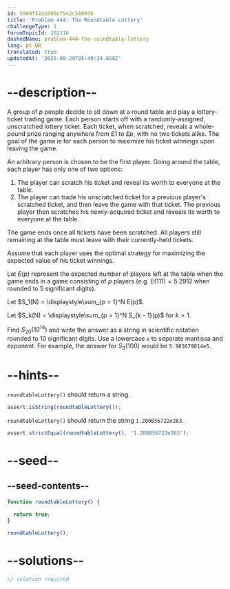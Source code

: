 ```yaml
---
id: 5900f52a1000cf542c51003b
title: 'Problem 444: The Roundtable Lottery'
challengeType: 1
forumTopicId: 302116
dashedName: problem-444-the-roundtable-lottery
lang: pt-BR
translated: true
updatedAt: '2025-09-29T05:49:24.858Z'
---
```


# --description--

A group of $p$ people decide to sit down at a round table and play a lottery-ticket trading game. Each person starts off with a randomly-assigned, unscratched lottery ticket. Each ticket, when scratched, reveals a whole-pound prize ranging anywhere from £1 to £$p$, with no two tickets alike. The goal of the game is for each person to maximize his ticket winnings upon leaving the game.

An arbitrary person is chosen to be the first player. Going around the table, each player has only one of two options:

1.  The player can scratch his ticket and reveal its worth to everyone at the table.
2.  The player can trade his unscratched ticket for a previous player's scratched ticket, and then leave the game with that ticket. The previous player then scratches his newly-acquired ticket and reveals its worth to everyone at the table.

The game ends once all tickets have been scratched. All players still remaining at the table must leave with their currently-held tickets.

Assume that each player uses the optimal strategy for maximizing the expected value of his ticket winnings.

Let $E(p)$ represent the expected number of players left at the table when the game ends in a game consisting of $p$ players (e.g. $E(111) = 5.2912$ when rounded to 5 significant digits).

Let $S_1(N) = \displaystyle\sum_{p = 1}^N E(p)$.

Let $S_k(N) = \displaystyle\sum_{p = 1}^N S_{k - 1}(p)$ for $k > 1$.

Find $S_{20}({10}^{14})$ and write the answer as a string in scientific notation rounded to 10 significant digits. Use a lowercase `e` to separate mantissa and exponent. For example, the answer for $S_3(100)$ would be `5.983679014e5`.

# --hints--

`roundtableLottery()` should return a string.

```js
assert.isString(roundtableLottery());
```

`roundtableLottery()` should return the string `1.200856722e263`.

```js
assert.strictEqual(roundtableLottery(), '1.200856722e263');
```

# --seed--

## --seed-contents--

```js
function roundtableLottery() {

  return true;
}

roundtableLottery();
```

# --solutions--

```js
// solution required
```
